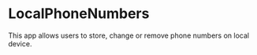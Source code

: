 # LocalPhoneNumbers
This app allows users to store, change or remove phone numbers on local device.
